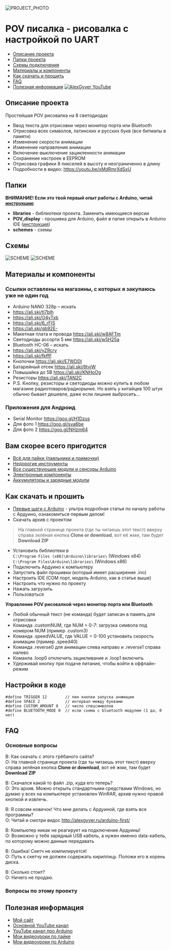 ![PROJECT_PHOTO](https://github.com/AlexGyver/POV_Serial/blob/master/proj_img.jpg)
# POV писалка - рисовалка с настройкой по UART
* [Описание проекта](#chapter-0)
* [Папки проекта](#chapter-1)
* [Схемы подключения](#chapter-2)
* [Материалы и компоненты](#chapter-3)
* [Как скачать и прошить](#chapter-4)
* [FAQ](#chapter-5)
* [Полезная информация](#chapter-6)
[![AlexGyver YouTube](http://alexgyver.ru/git_banner.jpg)](https://www.youtube.com/channel/UCgtAOyEQdAyjvm9ATCi_Aig?sub_confirmation=1)

<a id="chapter-0"></a>
## Описание проекта
Простейшая POV рисовалка на 8 светодиодах
- Ввод текста для отрисовки через монитор порта или Bluetooth
- Отрисовка всех символов, латинских и русских букв (все битмапы в памяти)
- Изменение скорости анимации
- Изменение направления анимации
- Включение-выключение зацикленности анимации
- Сохранение настроек в EEPROM
- Отрисовка графики 8 пикселей в высоту и неограниченно в длину
- Подробности в видео: https://youtu.be/xMdRmrXdSxU

<a id="chapter-1"></a>
## Папки
**ВНИМАНИЕ! Если это твой первый опыт работы с Arduino, читай [инструкцию](#chapter-4)**
- **libraries** - библиотеки проекта. Заменить имеющиеся версии
- **POV_display** - прошивка для Arduino, файл в папке открыть в Arduino IDE ([инструкция](#chapter-4))
- **schemes** - схемы

<a id="chapter-2"></a>
## Схемы
![SCHEME](https://github.com/AlexGyver/POV_Serial/blob/master/Schemes/button.png)
![SCHEME](https://github.com/AlexGyver/POV_Serial/blob/master/Schemes/BT.png)

<a id="chapter-3"></a>
## Материалы и компоненты
### Ссылки оставлены на магазины, с которых я закупаюсь уже не один год
* Arduino NANO 328p – искать
* https://ali.ski/tI7blh
* https://ali.ski/O4yTxb
* https://ali.ski/6_rFIS
* https://ali.ski/gb92E-
* Макетная плата и провода https://ali.ski/w8AFTm
* Светодиоды ассорти 5 мм https://ali.ski/w5H25a
* Bluetooth HC-06 – искать
* https://ali.ski/yZRcry
* https://ali.ski/fkffF
* Кнопочки https://ali.ski/E7WDDI
* Батарейный отсек https://ali.ski/6tvjW
* Повышайка до 5В https://ali.ski/KNHoOg
* Резисторы https://ali.ski/TAN2C
* P.S. Кнопку, резисторы и светодиоды можно купить в любом магазине радиотоваров/радиорынке. Но взять у китайцев 100 штук обычно бывает дешевле, даже если лишние выбросить…

### Приложения для Андроид
* Serial Monitor https://goo.gl/H1Dzus
* Для фото 1 https://goo.gl/sva6be
* Для фото 2 https://goo.gl/NHzm64

## Вам скорее всего пригодится
* [Всё для пайки (паяльники и примочки)](http://alexgyver.ru/all-for-soldering/)
* [Недорогие инструменты](http://alexgyver.ru/my_instruments/)
* [Все существующие модули и сенсоры Arduino](http://alexgyver.ru/arduino_shop/)
* [Электронные компоненты](http://alexgyver.ru/electronics/)
* [Аккумуляторы и зарядные модули](http://alexgyver.ru/18650/)

<a id="chapter-4"></a>
## Как скачать и прошить
* [Первые шаги с Arduino](http://alexgyver.ru/arduino-first/) - ультра подробная статья по началу работы с Ардуино, ознакомиться первым делом!
* Скачать архив с проектом
> На главной странице проекта (где ты читаешь этот текст) вверху справа зелёная кнопка **Clone or download**, вот её жми, там будет **Download ZIP**
* Установить библиотеки в  
`C:\Program Files (x86)\Arduino\libraries\` (Windows x64)  
`C:\Program Files\Arduino\libraries\` (Windows x86)
* Подключить Ардуино к компьютеру
* Запустить файл прошивки (который имеет расширение .ino)
* Настроить IDE (COM порт, модель Arduino, как в статье выше)
* Настроить что нужно по проекту
* Нажать загрузить
* Пользоваться  
  
**Управление POV рисовалкой через монитор порта или Bluetooth**
* Любой обычный текст (не команда) будет записан в память для отрисовки
* Команда .customNUM, где NUM = 0-7: загрузка символа под номером NUM (пример .custom3)
* Команда .speedVALUE, где VALUE = 0-100 установить скорость анимации (пример .speed40)
* Команда .reverse0 для анимации слева направо и .reverse1 справа налево
* Команла .loop0 отключить зацикливание и .loop1 включить
* Удерживай кнопку при подаче питания, чтобы войти в оффлайн-режим


## Настройки в коде
    #define TRIGGER 12        // пин кнопки запуска анимации
    #define SPACE 2           // интервал между буквами
    #define CUSTOM_AMOUNT 8   // число спецсимволов
    #define BLUETOOTH_MODE 0  // если схема с bluetooth модулем (1 да, 0 нет)

<a id="chapter-5"></a>
## FAQ
### Основные вопросы
В: Как скачать с этого грёбаного сайта?  
О: На главной странице проекта (где ты читаешь этот текст) вверху справа зелёная кнопка **Clone or download**, вот её жми, там будет **Download ZIP**

В: Скачался какой то файл .zip, куда его теперь?  
О: Это архив. Можно открыть стандартными средствами Windows, но думаю у всех на компьютере установлен WinRAR, архив нужно правой кнопкой и извлечь.

В: Я совсем новичок! Что мне делать с Ардуиной, где взять все программы?  
О: Читай и смотри видос http://alexgyver.ru/arduino-first/

В: Компьютер никак не реагирует на подключение Ардуины!  
О: Возможно у тебя зарядный USB кабель, а нужен именно data-кабель, по которому можно данные передавать

В: Ошибка! Скетч не компилируется!  
О: Путь к скетчу не должен содержать кириллицу. Положи его в корень диска.

В: Сколько стоит?  
О: Ничего не продаю.

### Вопросы по этому проекту

<a id="chapter-6"></a>
## Полезная информация
* [Мой сайт](http://alexgyver.ru/)
* [Основной YouTube канал](https://www.youtube.com/channel/UCgtAOyEQdAyjvm9ATCi_Aig?sub_confirmation=1)
* [YouTube канал про Arduino](https://www.youtube.com/channel/UC4axiS76D784-ofoTdo5zOA?sub_confirmation=1)
* [Мои видеоуроки по пайке](https://www.youtube.com/playlist?list=PLOT_HeyBraBuMIwfSYu7kCKXxQGsUKcqR)
* [Мои видеоуроки по Arduino](http://alexgyver.ru/arduino_lessons/)